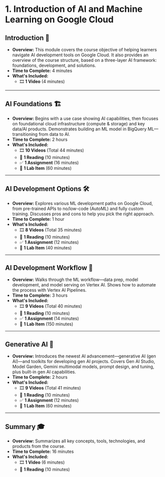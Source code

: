 # 1. Introduction of AI and Machine Learning on Google Cloud

## Introduction 🚀
- **Overview:** This module covers the course objective of helping learners navigate AI development tools on Google Cloud. It also provides an overview of the course structure, based on a three-layer AI framework: foundations, development, and solutions.
- **Time to Complete:** 4 minutes
- **What's Included:**
  - 🎞 **1 Video** (4 minutes)

---

## AI Foundations 🏗
- **Overview:** Begins with a use case showing AI capabilities, then focuses on foundational cloud infrastructure (compute & storage) and key data/AI products. Demonstrates building an ML model in BigQuery ML—transitioning from data to AI.
- **Time to Complete:** 2 hours
- **What's Included:**
  - 🎞 **10 Videos** (Total 44 minutes)
  - 📖 **1 Reading** (10 minutes)
  - ✅ **1 Assignment** (16 minutes)
  - 🔬 **1 Lab Item** (60 minutes)

---

## AI Development Options 🛠
- **Overview:** Explores various ML development paths on Google Cloud, from pre-trained APIs to no/low-code (AutoML) and fully custom training. Discusses pros and cons to help you pick the right approach.
- **Time to Complete:** 1 hour
- **What's Included:**
  - 🎞 **8 Videos** (Total 35 minutes)
  - 📖 **1 Reading** (10 minutes)
  - ✅ **1 Assignment** (12 minutes)
  - 🔬 **1 Lab Item** (40 minutes)

---

## AI Development Workflow 🔄
- **Overview:** Walks through the ML workflow—data prep, model development, and model serving on Vertex AI. Shows how to automate the process with Vertex AI Pipelines.
- **Time to Complete:** 3 hours
- **What's Included:**
  - 🎞 **9 Videos** (Total 40 minutes)
  - 📖 **1 Reading** (10 minutes)
  - ✅ **1 Assignment** (14 minutes)
  - 🔬 **1 Lab Item** (150 minutes)

---

## Generative AI 🔮
- **Overview:** Introduces the newest AI advancement—generative AI (gen AI)—and toolkits for developing gen AI projects. Covers Gen AI Studio, Model Garden, Gemini multimodal models, prompt design, and tuning, plus built-in gen AI capabilities.
- **Time to Complete:** 2 hours
- **What's Included:**
  - 🎞 **9 Videos** (Total 41 minutes)
  - 📖 **1 Reading** (10 minutes)
  - ✅ **1 Assignment** (12 minutes)
  - 🔬 **1 Lab Item** (60 minutes)

---

## Summary 🎓
- **Overview:** Summarizes all key concepts, tools, technologies, and products from the course.
- **Time to Complete:** 16 minutes
- **What's Included:**
  - 🎞 **1 Video** (6 minutes)
  - 📖 **1 Reading** (10 minutes)

